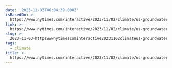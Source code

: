 ```yaml
---
date: '2023-11-03T06:04:39.000Z'
isBasedOn: >-
  https://www.nytimes.com/interactive/2023/11/02/climate/us-groundwater-depletion-rules.html
link: >-
  https://www.nytimes.com/interactive/2023/11/02/climate/us-groundwater-depletion-rules.html
slug: >-
  2023-11-03-httpswwwnytimescominteractive20231102climateus-groundwater-depletion-ruleshtml
tags:
  - climate
title: >-
  https://www.nytimes.com/interactive/2023/11/02/climate/us-groundwater-depletion-rules.html
---
```


